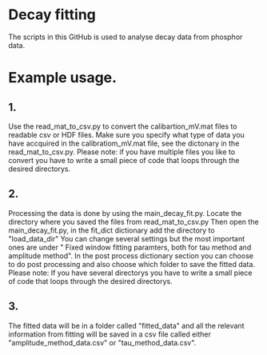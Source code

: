 # Decay fitting
The scripts in this GitHub is used to analyse decay data from phosphor data.

# Example usage.
## 1. 
Use the read_mat_to_csv.py to convert the calibartion_mV.mat files to readable
csv or HDF files. Make sure you specify what type of data you have accquired in the
calibratiom_mV.mat file, see the dictonary in the read_mat_to_csv.py.
Please note: if you have multiple files you like to convert you have to write a 
small piece of code that loops through the desired directorys.

## 2.
Processing the data is done by using the main_decay_fit.py.
Locate the directory where you saved the files from read_mat_to_csv.py
Then open the main_decay_fit.py, in the fit_dict dictionary add the directory to "load_data_dir"
You can change several settings but the most important ones are under " Fixed window fitting paramters, both for tau method and amplitude method".
In the post process dictionary section you can choose to do post processing and also choose which folder to save the fitted data.
Please note:  If you have several directorys you have to write a small piece of code that loops through the desired directorys.

## 3. 
The fitted data will be in a folder called "fitted_data" and all the relevant information from fitting will be saved in a csv file called either "amplitude_method_data.csv"
or "tau_method_data.csv". 

